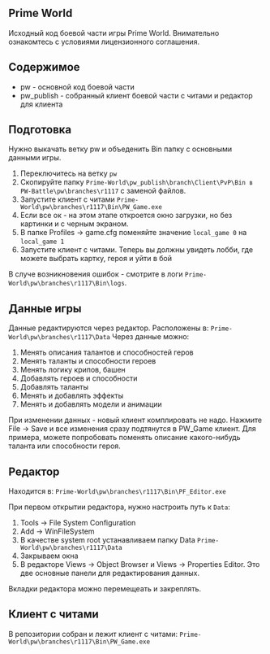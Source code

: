 ## Prime World
Исходный код боевой части игры Prime World.
Внимательно ознакомтесь с условиями лицензионного соглашения.

## Содержимое
- pw - основной код боевой части
- pw_publish - собранный клиент боевой части с читами и редактор для клиента

## Подготовка
Нужно выкачать ветку pw и объеденить Bin папку с основными данными игры.
1. Переключитесь на ветку `pw`
2. Скопируйте папку `Prime-World\pw_publish\branch\Client\PvP\Bin в PW-Battle\pw\branches\r1117` с заменой файлов.
3. Запустите клиент с читами `Prime-World\pw\branches\r1117\Bin\PW_Game.exe`
4. Если все ок - на этом этапе откроется окно загрузки, но без картинки и с черным экраном.
5. В папке Profiles -> game.cfg поменяйте значение `local_game 0` на `local_game 1`
6. Запустите клиент с читами. Теперь вы должны увидеть лобби, где можете выбрать картку, героя и уйти в бой

В случе возникновения ошибок - смотрите в логи `Prime-World\pw\branches\r1117\Bin\logs`.

## Данные игры
Данные редактируются через редактор.
Расположены в:
`Prime-World\pw\branches\r1117\Data`
Через данные можно:
1. Менять описания талантов и способностей геров
2. Менять таланты и способности героев
3. Менять логику крипов, башен
4. Добавлять героев и способности
5. Добавлять таланты
6. Менять и добавлять эффекты
7. Менять и добавлять модели и анимации

При изменении данных - новый клиент комплировать не надо. Нажмите File -> Save и все изменения сразу подтянутся в PW_Game клиент. Для примера, можете попробовать поменять описание какого-нибудь таланта или способности героя.

## Редактор
Находится в:
`Prime-World\pw\branches\r1117\Bin\PF_Editor.exe`

При первом открытии редактора, нужно настроить путь к `Data`:
1. Tools -> File System Configuration
2. Add -> WinFileSystem
3. В качестве system root устанавливаем папку Data `Prime-World\pw\branches\r1117\Data`
4. Закрываем окна
5. В редакторе Views -> Object Browser и Views -> Properties Editor. Это две основные панели для редактирования данных.

Вкладки редактора можно перемещеать и закреплять.

## Клиент с читами
В репозитории собран и лежит клиент с читами:
`Prime-World\pw\branches\r1117\Bin\PW_Game.exe`

